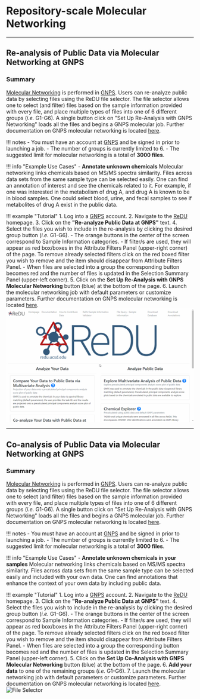 # Repository-scale Molecular Networking

---

## Re-analysis of Public Data via Molecular Networking at GNPS

### Summary
 [Molecular Networking](https://www.nature.com/articles/nbt.3597?WT.ec_id=NBT-201608&spMailingID=52025126&spUserID=ODkwMTM2NjI1NQS2&spJobID=981583612&spReportId=OTgxNTgzNjEyS0) is performed in [GNPS](https://gnps.ucsd.edu/ProteoSAFe/static/gnps-splash.jsp). Users can re-analyze public data by selecting files using the ReDU file selector. The file selector allows one to select (and filter) files based on the sample information provided with every file, and place multiple types of files into one of 6 different groups (*i.e.* G1-G6). A single button click on "Set Up Re-Analysis with GNPS Networking" loads all the files and begins a GNPS molecular job. Further documentation on GNPS molecular networking is located [here](https://ccms-ucsd.github.io/GNPSDocumentation/).
 
!!! notes
	- You must have an account at [GNPS](https://gnps.ucsd.edu/ProteoSAFe/static/gnps-splash.jsp) and be signed in prior to launching a job.
	- The number of groups is currently limited to 6.
	- The suggested limit for molecular networking is a total of **3000 files**.
	
!!! info "Example Use Cases"
	- **Annotate unknown chemicals** Molecular networking links chemicals based on MS/MS spectra similarity. Files across data sets from the same sample type can be selected easily. One can find an annotation of interest and see the chemicals related to it. For example, if one was interested in the metabolism of drug A, and drug A is known to be in blood samples. One could select blood, urine, and fecal samples to see if metabolites of drug A exist in the public data.
 
!!! example "Tutorial"
	1. Log into a [GNPS](https://gnps.ucsd.edu/ProteoSAFe/static/gnps-splash.jsp) account.
	2. Navigate to the [ReDU](https://redu.ucsd.edu/) homepage.
	3. Click on the **"Re-analyze Public Data at GNPS"** text.
	4. Select the files you wish to include in the re-analysis by clicking the desired group button (*i.e.* G1-G6).
		- The orange buttons in the center of the screen correspond to Sample Information categories.
		- If filter/s are used, they will appear as red box/boxes in the Attribute Filters Panel (upper-right corner) of the page. To remove already selected filters click on the red boxed filter you wish to remove and the item should disappear from Attribute Filters Panel.
		- When files are selected into a group the corresponding button becomes red and the number of files is updated in the Selection Summary Panel (upper-left corner).
	5. Click on the **Set Up Re-Analysis with GNPS Molecular Networking** button (blue) at the bottom of the page.
	6. Launch the molecular networking job with default parameters or customize parameters. Further documentation on GNPS molecular networking is located [here](https://ccms-ucsd.github.io/GNPSDocumentation/).
		![File Selector](images/re_analysis_molnet.gif)

---

## Co-analysis of Public Data via Molecular Networking at GNPS

### Summary
[Molecular Networking](https://www.nature.com/articles/nbt.3597?WT.ec_id=NBT-201608&spMailingID=52025126&spUserID=ODkwMTM2NjI1NQS2&spJobID=981583612&spReportId=OTgxNTgzNjEyS0) is performed in [GNPS](https://gnps.ucsd.edu/ProteoSAFe/static/gnps-splash.jsp). Users can re-analyze public data by selecting files using the ReDU file selector. The file selector allows one to select (and filter) files based on the sample information provided with every file, and place multiple types of files into one of 6 different groups (*i.e.* G1-G6). A single button click on "Set Up Re-Analysis with GNPS Networking" loads all the files and begins a GNPS molecular job. Further documentation on GNPS molecular networking is located [here](https://ccms-ucsd.github.io/GNPSDocumentation/).

!!! notes
	- You must have an account at [GNPS](https://gnps.ucsd.edu/ProteoSAFe/static/gnps-splash.jsp) and be signed in prior to launching a job.
	- The number of groups is currently limited to 6.
	- The suggested limit for molecular networking is a total of **3000 files**.
	
!!! info "Example Use Cases"
	- **Annotate unknown chemicals in your samples** Molecular networking links chemicals based on MS/MS spectra similarity. Files across data sets from the same sample type can be selected easily and included with your own data. One can find annotations that enhance the context of your own data by including public data.

!!! example "Tutorial"
	1. Log into a [GNPS](https://gnps.ucsd.edu/ProteoSAFe/static/gnps-splash.jsp) account.
	2. Navigate to the [ReDU](https://redu.ucsd.edu/) homepage.
	3. Click on the **"Re-analyze Public Data at GNPS"** text.
	4. Select the files you wish to include in the re-analysis by clicking the desired group button (*i.e.* G1-G6).
		- The orange buttons in the center of the screen correspond to Sample Information categories.
		- If filter/s are used, they will appear as red box/boxes in the Attribute Filters Panel (upper-right corner) of the page. To remove already selected filters click on the red boxed filter you wish to remove and the item should disappear from Attribute Filters Panel.
		- When files are selected into a group the corresponding button becomes red and the number of files is updated in the Selection Summary Panel (upper-left corner).
	5. Click on the **Set Up Co-Analysis with GNPS Molecular Networking** button (blue) at the bottom of the page.
	6. **Add your data** to one of the remaining groups (*i.e.* G1-G6).
	7. Launch the molecular networking job with default parameters or customize parameters. Further documentation on GNPS molecular networking is located [here](https://ccms-ucsd.github.io/GNPSDocumentation/).
		![File Selector](images/co_analysis_molnet.gif)
